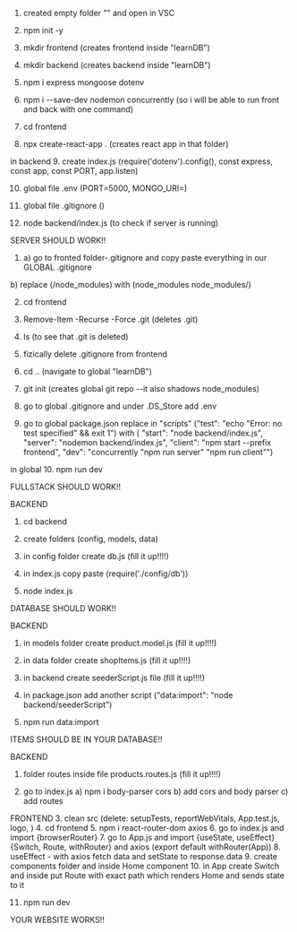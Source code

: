 1. created empty folder "" and open in VSC
2. npm init -y
3. mkdir frontend (creates frontend inside "learnDB")
4. mkdir backend (creates backend inside "learnDB")
5. npm i express mongoose dotenv
6. npm i --save-dev nodemon concurrently (so i will be able to run front and back with one command)

7. cd frontend
8. npx create-react-app . (creates react app in that folder)

in backend 
9. create index.js (require('dotenv').config(), const express, const app, const PORT, app.listen)

10. global file .env (PORT=5000, MONGO_URI=)
11. global file .gitignore ()

12. node backend/index.js (to check if server is running)

SERVER SHOULD WORK!!

1. a) go to fronted folder-.gitignore and copy paste everything in our GLOBAL .gitignore

b) replace 
(/node_modules) 
with 
(node_modules
node_modules/)

2. cd frontend
3. Remove-Item -Recurse -Force .git (deletes .git)
4. ls (to see that .git is deleted)
5. fizically delete .gitignore from frontend

6. cd .. (navigate to global "learnDB")
7. git init (creates global git repo --it also shadows node_modules)

8. go to global .gitignore and under .DS_Store add .env
9. go to global package.json replace in "scripts"
("test": "echo \"Error: no test specified\" && exit 1")
with
(    "start": "node backend/index.js",
    "server": "nodemon backend/index.js",
    "client": "npm start --prefix frontend",
    "dev": "concurrently \"npm run server\" \"npm run client\"")

in global
10. npm run dev

FULLSTACK SHOULD WORK!! 

BACKEND
1. cd backend
2. create folders (config, models, data)
3. in config folder create db.js (fill it up!!!!)
4. in index.js copy paste (require('./config/db'))

5. node index.js

DATABASE SHOULD WORK!!

BACKEND
1. in models folder create product.model.js (fill it up!!!!)
2. in data folder create shopItems.js (fill it up!!!!)
3. in backend create seederScript.js file (fill it up!!!!)
4. in package.json add another script ("data:import": "node backend/seederScript")

5. npm run data:import

ITEMS SHOULD BE IN YOUR DATABASE!!

BACKEND
1. folder routes inside file products.routes.js (fill it up!!!!)

2. go to index.js 
a) npm i body-parser cors
b) add cors and body parser
c) add routes

FRONTEND
3. clean src (delete: setupTests, reportWebVitals, App.test.js, logo, )
4. cd frontend
5. npm i react-router-dom axios
6. go to index.js and import {browserRouter}
7. go to App.js and import {useState, useEffect} {Switch, Route, withRouter} and axios (export default withRouter(App))
8. useEffect - with axios fetch data and setState to response.data
9. create components folder and inside Home component
10. in App create Switch and inside put Route with exact path which renders Home and sends state to it

11. npm run dev

YOUR WEBSITE WORKS!!